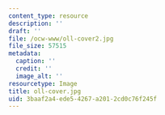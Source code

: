 ```yaml
---
content_type: resource
description: ''
draft: ''
file: /ocw-www/oll-cover2.jpg
file_size: 57515
metadata:
  caption: ''
  credit: ''
  image_alt: ''
resourcetype: Image
title: oll-cover.jpg
uid: 3baaf2a4-ede5-4267-a201-2cd0c76f245f
---
```

